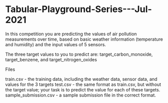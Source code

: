 # Tabular-Playground-Series---Jul-2021
In this competition you are predicting the values of air pollution measurements over time, based on basic weather information (temperature and humidity) and the input values of 5 sensors.

The three target values to you to predict are: target_carbon_monoxide, target_benzene, and target_nitrogen_oxides

Files

train.csv - the training data, including the weather data, sensor data, and values for the 3 targets
test.csv - the same format as train.csv, but without the target value; your task is to predict the value for each of these targets.
sample_submission.csv - a sample submission file in the correct format.
